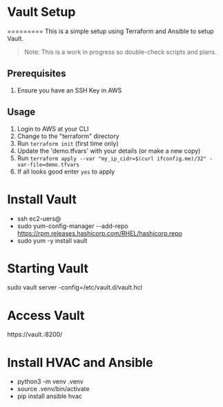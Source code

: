 # Vault Setup
=========
This is a simple setup using Terraform and Ansible to setup Vault.

> Note: This is a work in progress so double-check scripts and plans.

Prerequisites
-------------
1. Ensure you have an SSH Key in AWS

Usage
-----
1. Login to AWS at your CLI
2. Change to the "terraform" directory
3. Run `terraform init` (first time only)
4. Update the 'demo.tfvars' with your details (or make a new copy)
5. Run `terraform apply --var "my_ip_cidr=$(curl ifconfig.me)/32" -var-file=demo.tfvars`
6. If all looks good enter `yes` to apply

# Install Vault

- ssh ec2-uers@<server>
- sudo yum-config-manager --add-repo https://rpm.releases.hashicorp.com/RHEL/hashicorp.repo
- sudo yum -y install vault

# Starting Vault
sudo vault server -config=/etc/vault.d/vault.hcl

# Access Vault 
https://vault.<dns entry>:8200/

# Install HVAC and Ansible
- python3 -m venv .venv
- source .venv/bin/activate
- pip install ansible hvac
